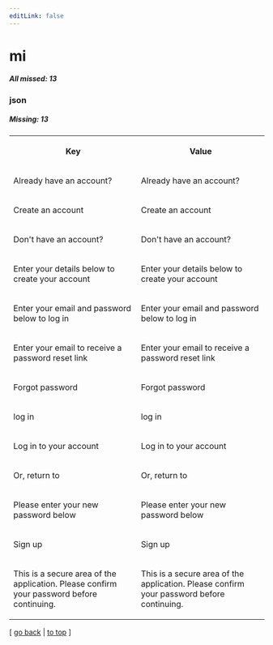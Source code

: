 ```yaml
---
editLink: false
---
```


# mi

##### All missed: 13


### json

##### Missing: 13

<table width="100%">
<tr><th width="50%">

Key

</th><th width="50%">

Value

</th></tr>
<tr><td width="50%">

Already have an account?

</td><td width="50%">

Already have an account?

</td></tr>
<tr><td width="50%">

Create an account

</td><td width="50%">

Create an account

</td></tr>
<tr><td width="50%">

Don't have an account?

</td><td width="50%">

Don't have an account?

</td></tr>
<tr><td width="50%">

Enter your details below to create your account

</td><td width="50%">

Enter your details below to create your account

</td></tr>
<tr><td width="50%">

Enter your email and password below to log in

</td><td width="50%">

Enter your email and password below to log in

</td></tr>
<tr><td width="50%">

Enter your email to receive a password reset link

</td><td width="50%">

Enter your email to receive a password reset link

</td></tr>
<tr><td width="50%">

Forgot password

</td><td width="50%">

Forgot password

</td></tr>
<tr><td width="50%">

log in

</td><td width="50%">

log in

</td></tr>
<tr><td width="50%">

Log in to your account

</td><td width="50%">

Log in to your account

</td></tr>
<tr><td width="50%">

Or, return to

</td><td width="50%">

Or, return to

</td></tr>
<tr><td width="50%">

Please enter your new password below

</td><td width="50%">

Please enter your new password below

</td></tr>
<tr><td width="50%">

Sign up

</td><td width="50%">

Sign up

</td></tr>
<tr><td width="50%">

This is a secure area of the application. Please confirm your password before continuing.

</td><td width="50%">

This is a secure area of the application. Please confirm your password before continuing.

</td></tr>
</table>

[ [go back](../status.md) | [to top](#) ]

